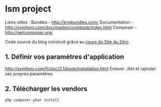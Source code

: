 # Ism project
Liens utiles : 
Bundles - http://knpbundles.com/
Documentation - http://symfony.com/doc/master/cookbook/index.html
Composer - http://getcomposer.org/

Code source du blog construit grâce au [cours du Site du Zéro](http://www.siteduzero.com/informatique/tutoriels/developpez-votre-site-web-avec-le-framework-symfony2).


## 1. Définir vos paramètres d'application
http://symfony.com/fr/doc/2.1/book/installation.html
Enlever .dist et rajouter ses propres paramètres

## 2. Télécharger les vendors
    php composer.phar install
